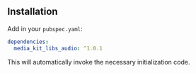 ## Installation

Add in your `pubspec.yaml`:

```yaml
dependencies:
  media_kit_libs_audio: ^1.0.1
```

This will automatically invoke the necessary initialization code.
